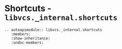 # Shortcuts - `libvcs._internal.shortcuts`

```{eval-rst}
.. autoapimodule:: libvcs._internal.shortcuts
   :members:
   :show-inheritance:
   :undoc-members:
```
